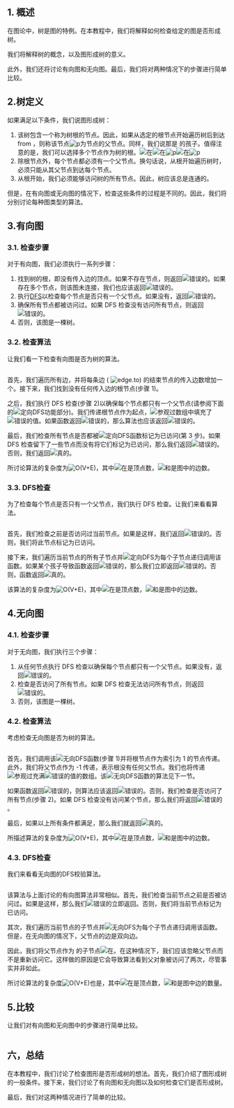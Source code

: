## 1. 概述

在图论中，树是图的特例。在本教程中，我们将解释如何检查给定的图是否形成树。

我们将解释树的概念，以及图形成树的意义。

此外，我们还将讨论有向图和无向图。最后，我们将对两种情况下的步骤进行简单比较。

## 2.树定义

如果满足以下条件，我们说图形成树：

1.  该树包含一个称为树根的节点。因此，如果从选定的根节点开始遍历树后到达from ，则称该节点![p](https://www.baeldung.com/wp-content/ql-cache/quicklatex.com-5faad0904f612a3fa5b27faafb8dc903_l3.svg)为节点的父节点。同样，我们说那是 的孩子。值得注意的是，我们可以选择多个节点作为树的根。![在](https://www.baeldung.com/wp-content/ql-cache/quicklatex.com-e817933126862db10ae510d35359568e_l3.svg)![在](https://www.baeldung.com/wp-content/ql-cache/quicklatex.com-e817933126862db10ae510d35359568e_l3.svg)![p](https://www.baeldung.com/wp-content/ql-cache/quicklatex.com-5faad0904f612a3fa5b27faafb8dc903_l3.svg)![在](https://www.baeldung.com/wp-content/ql-cache/quicklatex.com-e817933126862db10ae510d35359568e_l3.svg)![p](https://www.baeldung.com/wp-content/ql-cache/quicklatex.com-5faad0904f612a3fa5b27faafb8dc903_l3.svg)
2.  除根节点外，每个节点都必须有一个父节点。换句话说，从根开始遍历树时，必须只能从其父节点到达每个节点。
3.  从根开始，我们必须能够访问树的所有节点。因此，树应该总是连通的。

但是，在有向图或无向图的情况下，检查这些条件的过程是不同的。因此，我们将分别讨论每种图类型的算法。

## 3.有向图

### 3.1. 检查步骤

对于有向图，我们必须执行一系列步骤：

1.  找到树的根，即没有传入边的顶点。如果不存在节点，则返回![错误的](https://www.baeldung.com/wp-content/ql-cache/quicklatex.com-1bd109d4c0a6d9f4b9978b1f7b1a48a3_l3.svg)。如果存在多个节点，则该图未连接，我们也应该返回![错误的](https://www.baeldung.com/wp-content/ql-cache/quicklatex.com-1bd109d4c0a6d9f4b9978b1f7b1a48a3_l3.svg)。
2.  执行[DFS](https://www.baeldung.com/java-depth-first-search)以检查每个节点是否只有一个父节点。如果没有，返回![错误的](https://www.baeldung.com/wp-content/ql-cache/quicklatex.com-1bd109d4c0a6d9f4b9978b1f7b1a48a3_l3.svg)。
3.  确保所有节点都被访问过。如果 DFS 检查没有访问所有节点，则返回![错误的](https://www.baeldung.com/wp-content/ql-cache/quicklatex.com-1bd109d4c0a6d9f4b9978b1f7b1a48a3_l3.svg)。
4.  否则，该图是一棵树。

### 3.2. 检查算法

让我们看一下检查有向图是否为树的算法。

```

```

首先，我们遍历所有边，并将每条边 ( ![edge.to](https://www.baeldung.com/wp-content/ql-cache/quicklatex.com-efbb1b1cf87ca26da6e8a973e39110d2_l3.svg)) 的结束节点的传入边数增加一个。接下来，我们找到没有任何传入边的根节点(步骤 1)。

之后，我们执行 DFS 检查(步骤 2)以确保每个节点都只有一个父节点(请参阅下面的![定向DFS](https://www.baeldung.com/wp-content/ql-cache/quicklatex.com-15c005d0f34c68730f8dad3912a4e3b8_l3.svg)功能部分)。我们传递根节点作为起点，![参观过](https://www.baeldung.com/wp-content/ql-cache/quicklatex.com-e7eb31be786e06ddf19f5514122132d1_l3.svg)数组中填充了![错误的](https://www.baeldung.com/wp-content/ql-cache/quicklatex.com-1bd109d4c0a6d9f4b9978b1f7b1a48a3_l3.svg)值。如果函数返回![错误的](https://www.baeldung.com/wp-content/ql-cache/quicklatex.com-1bd109d4c0a6d9f4b9978b1f7b1a48a3_l3.svg)，那么算法也应该返回![错误的](https://www.baeldung.com/wp-content/ql-cache/quicklatex.com-1bd109d4c0a6d9f4b9978b1f7b1a48a3_l3.svg)。

最后，我们检查所有节点是否都被![定向DFS](https://www.baeldung.com/wp-content/ql-cache/quicklatex.com-15c005d0f34c68730f8dad3912a4e3b8_l3.svg)函数标记为已访问(第 3 步)。如果 DFS 检查留下了一些节点而没有将它们标记为已访问，那么我们返回![错误的](https://www.baeldung.com/wp-content/ql-cache/quicklatex.com-1bd109d4c0a6d9f4b9978b1f7b1a48a3_l3.svg)。否则，我们返回![真的](https://www.baeldung.com/wp-content/ql-cache/quicklatex.com-3475dd07862ee4e7e4b5b15d14b329ff_l3.svg)。

所讨论算法的复杂度为![O(V+E)](https://www.baeldung.com/wp-content/ql-cache/quicklatex.com-ef99983e7dcf41ba53307e1593cee4ea_l3.svg)，其中![在](https://www.baeldung.com/wp-content/ql-cache/quicklatex.com-54e215a7a583b4f357a5a627420bcf2f_l3.svg)是顶点数，![和](https://www.baeldung.com/wp-content/ql-cache/quicklatex.com-638a7387bd72763290cc777a9b509c38_l3.svg)是图中的边数。

### 3.3. DFS检查

为了检查每个节点是否只有一个父节点，我们执行 DFS 检查。让我们来看看算法。

```

```

首先，我们检查之前是否访问过当前节点。如果是这样，我们返回![错误的](https://www.baeldung.com/wp-content/ql-cache/quicklatex.com-1bd109d4c0a6d9f4b9978b1f7b1a48a3_l3.svg)。否则，我们将此节点标记为已访问。

接下来，我们遍历当前节点的所有子节点并![定向DFS](https://www.baeldung.com/wp-content/ql-cache/quicklatex.com-15c005d0f34c68730f8dad3912a4e3b8_l3.svg)为每个子节点递归调用该函数。如果某个孩子导致函数返回![错误的](https://www.baeldung.com/wp-content/ql-cache/quicklatex.com-1bd109d4c0a6d9f4b9978b1f7b1a48a3_l3.svg)，那么我们立即返回![错误的](https://www.baeldung.com/wp-content/ql-cache/quicklatex.com-1bd109d4c0a6d9f4b9978b1f7b1a48a3_l3.svg)。否则，函数返回![真的](https://www.baeldung.com/wp-content/ql-cache/quicklatex.com-3475dd07862ee4e7e4b5b15d14b329ff_l3.svg)。

该算法的复杂度为![O(V+E)](https://www.baeldung.com/wp-content/ql-cache/quicklatex.com-ef99983e7dcf41ba53307e1593cee4ea_l3.svg)，其中![在](https://www.baeldung.com/wp-content/ql-cache/quicklatex.com-54e215a7a583b4f357a5a627420bcf2f_l3.svg)是顶点数，![和](https://www.baeldung.com/wp-content/ql-cache/quicklatex.com-638a7387bd72763290cc777a9b509c38_l3.svg)是图中的边数。

## 4.无向图

### 4.1. 检查步骤

对于无向图，我们执行三个步骤：

1.  从任何节点执行 DFS 检查以确保每个节点都只有一个父节点。如果没有，返回![错误的](https://www.baeldung.com/wp-content/ql-cache/quicklatex.com-1bd109d4c0a6d9f4b9978b1f7b1a48a3_l3.svg)。
2.  检查是否访问了所有节点。如果 DFS 检查无法访问所有节点，则返回![错误的](https://www.baeldung.com/wp-content/ql-cache/quicklatex.com-1bd109d4c0a6d9f4b9978b1f7b1a48a3_l3.svg)。
3.  否则，该图是一棵树。

### 4.2. 检查算法

考虑检查无向图是否为树的算法。

```

```

首先，我们调用该![无向DFS](https://www.baeldung.com/wp-content/ql-cache/quicklatex.com-0b58c00ab157ffa4f71d922e139bb9b0_l3.svg)函数(步骤 1)并将根节点作为索引为 1 的节点传递。此外，我们将父节点作为 -1 传递，表示根没有任何父节点。我们也将传递![参观过](https://www.baeldung.com/wp-content/ql-cache/quicklatex.com-e7eb31be786e06ddf19f5514122132d1_l3.svg)充满![错误的](https://www.baeldung.com/wp-content/ql-cache/quicklatex.com-1bd109d4c0a6d9f4b9978b1f7b1a48a3_l3.svg)值的数组。该![无向DFS](https://www.baeldung.com/wp-content/ql-cache/quicklatex.com-0b58c00ab157ffa4f71d922e139bb9b0_l3.svg)函数的算法见下一节。

如果函数返回![错误的](https://www.baeldung.com/wp-content/ql-cache/quicklatex.com-1bd109d4c0a6d9f4b9978b1f7b1a48a3_l3.svg)，则算法应该返回![错误的](https://www.baeldung.com/wp-content/ql-cache/quicklatex.com-1bd109d4c0a6d9f4b9978b1f7b1a48a3_l3.svg)。否则，我们检查是否访问了所有节点(步骤 2)。如果 DFS 检查没有访问某个节点，那么我们将返回![错误的](https://www.baeldung.com/wp-content/ql-cache/quicklatex.com-1bd109d4c0a6d9f4b9978b1f7b1a48a3_l3.svg)。

最后，如果以上所有条件都满足，那么我们就返回![真的](https://www.baeldung.com/wp-content/ql-cache/quicklatex.com-3475dd07862ee4e7e4b5b15d14b329ff_l3.svg)。

所描述算法的复杂度为![O(V+E)](https://www.baeldung.com/wp-content/ql-cache/quicklatex.com-ef99983e7dcf41ba53307e1593cee4ea_l3.svg)，其中![在](https://www.baeldung.com/wp-content/ql-cache/quicklatex.com-54e215a7a583b4f357a5a627420bcf2f_l3.svg)是顶点数，![和](https://www.baeldung.com/wp-content/ql-cache/quicklatex.com-638a7387bd72763290cc777a9b509c38_l3.svg)是图中的边数。

### 4.3. DFS检查

我们来看看无向图的DFS校验算法。

```

```

该算法与上面讨论的有向图算法非常相似。首先，我们检查当前节点之前是否被访问过。如果是这样，那么我们![错误的](https://www.baeldung.com/wp-content/ql-cache/quicklatex.com-1bd109d4c0a6d9f4b9978b1f7b1a48a3_l3.svg)立即返回。否则，我们将当前节点标记为已访问。

其次，我们遍历当前节点的子节点并![无向DFS](https://www.baeldung.com/wp-content/ql-cache/quicklatex.com-0b58c00ab157ffa4f71d922e139bb9b0_l3.svg)为每个子节点递归调用该函数。但是，在无向图的情况下，父节点的边是双向边。

因此，我们将父节点作为 的子节点![在](https://www.baeldung.com/wp-content/ql-cache/quicklatex.com-e817933126862db10ae510d35359568e_l3.svg)。在这种情况下，我们应该忽略父节点而不是重新访问它。这样做的原因是它会导致算法看到父对象被访问了两次，尽管事实并非如此。

所讨论算法的复杂度![O(V+E)](https://www.baeldung.com/wp-content/ql-cache/quicklatex.com-ef99983e7dcf41ba53307e1593cee4ea_l3.svg)也是，其中![在](https://www.baeldung.com/wp-content/ql-cache/quicklatex.com-54e215a7a583b4f357a5a627420bcf2f_l3.svg)是顶点数，![和](https://www.baeldung.com/wp-content/ql-cache/quicklatex.com-638a7387bd72763290cc777a9b509c38_l3.svg)是图中边的数量。

## 5.比较

让我们对有向图和无向图中的步骤进行简单比较。

```

```

## 六，总结

在本教程中，我们讨论了检查图形是否形成树的想法。首先，我们介绍了图形成树的一般条件。接下来，我们讨论了有向图和无向图以及如何检查它们是否形成树。

最后，我们对这两种情况进行了简单的比较。